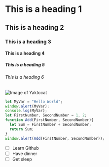 # This is a heading 1
## This is a heading 2
### This is a heading 3
#### This is a heading 4
##### This is a heading 5
###### This is a heading 6

![Image of Yaktocat](https://octodex.github.com/images/yaktocat.png)

``` javascript
let MyVar = "Hello World";
window.alert(MyVar);
console.log(MyVar);
let FirstNumber, SecondNumber = 1, 2;
function Add(FirstNumber, SecondNumber){
  let Sum = FirstNumber + SecondNumber;
  return Sum;
}
window.alert(Add(FirstNumber, SecondNumber));
```
- [ ] Learn Github
- [ ] Have dinner
- [ ] Get sleep
